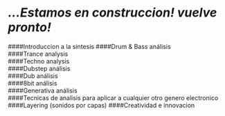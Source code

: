 # *...Estamos en construccion! vuelve pronto!* 





####Introduccion a la sintesis
####Drum & Bass análisis    
####Trance analysis    
####Techno analysis    
####Dubstep análisis   
####Dub análisis  
####8bit análisis   
####Generativa análisis   
####Tecnicas de analisis para aplicar a cualquier otro genero electronico    
####Layering (sonidos por capas)
####Creatividad e innovacion
